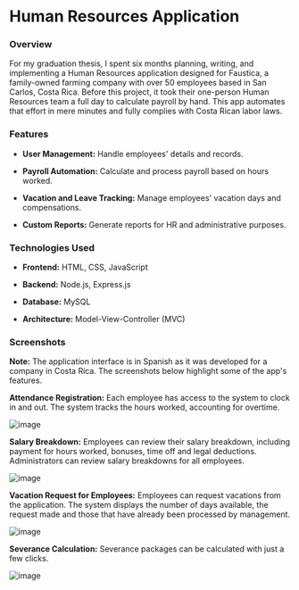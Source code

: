 # Human Resources Application


### Overview

For my graduation thesis, I spent six months planning, writing, and implementing a Human Resources application designed for Faustica, a family-owned farming company with over 50 employees based in San Carlos, Costa Rica. Before this project, it took their one-person Human Resources team a full day to calculate payroll by hand. This app automates that effort in mere minutes and fully complies with Costa Rican labor laws.

### Features

* **User Management:** Handle employees' details and records.

* **Payroll Automation:** Calculate and process payroll based on hours worked.

* **Vacation and Leave Tracking:** Manage employees' vacation days and compensations.

* **Custom Reports:** Generate reports for HR and administrative purposes.


### Technologies Used

* **Frontend:** HTML, CSS, JavaScript

* **Backend:** Node.js, Express.js

* **Database:** MySQL

* **Architecture:** Model-View-Controller (MVC)

### Screenshots

**Note:** The application interface is in Spanish as it was developed for a company in Costa Rica. The screenshots below highlight some of the app's features.

**Attendance Registration:** Each employee has access to the system to clock in and out. The system tracks the hours worked, accounting for overtime.

![image](https://github.com/user-attachments/assets/e3b5cf6d-9193-40a1-9717-f6f2ebd691e1)

**Salary Breakdown:** Employees can review their salary breakdown, including payment for hours worked, bonuses, time off and legal deductions. Administrators can review salary breakdowns for all employees.

![image](https://github.com/user-attachments/assets/586f2583-36c9-487f-bcc4-cb24c31ddc04)

**Vacation Request for Employees:** Employees can request vacations from the application. The system displays the number of days available, the request made and those that have already been processed by management.

![image](https://github.com/user-attachments/assets/ed758aca-cc1e-4616-8c0a-34fa853b9f9e)

**Severance Calculation:** Severance packages can be calculated with just a few clicks.

![image](https://github.com/user-attachments/assets/52073633-3248-44b0-a8ff-f3984458fddc)












